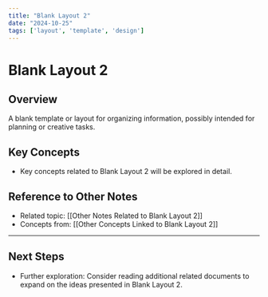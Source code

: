 ```yaml
---
title: "Blank Layout 2"
date: "2024-10-25"
tags: ['layout', 'template', 'design']
---
```


# Blank Layout 2

## Overview

A blank template or layout for organizing information, possibly intended for planning or creative tasks.

## Key Concepts

- Key concepts related to Blank Layout 2 will be explored in detail.
  
## Reference to Other Notes

- Related topic: [[Other Notes Related to Blank Layout 2]]
- Concepts from: [[Other Concepts Linked to Blank Layout 2]]
---

## Next Steps

- Further exploration: Consider reading additional related documents to expand on the ideas presented in Blank Layout 2.
